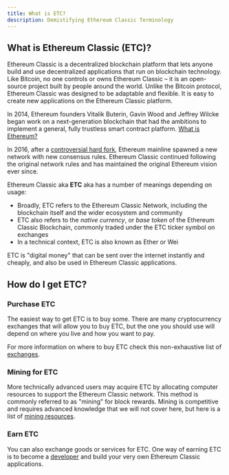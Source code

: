 ```yaml
---
title: What is ETC?
description: Demistifying Ethereum Classic Terminology
---
```


## What is Ethereum Classic (ETC)?

Ethereum Classic is a decentralized blockchain platform that lets anyone build and use decentralized applications that run on blockchain technology. Like Bitcoin, no one controls or owns Ethereum Classic – it is an open-source project built by people around the world. Unlike the Bitcoin protocol, Ethereum Classic was designed to be adaptable and flexible. It is easy to create new applications on the Ethereum Classic platform.

In 2014, Ethereum founders Vitalik Buterin, Gavin Wood and Jeffrey Wilcke began work on a next-generation blockchain that had the ambitions to implement a general, fully trustless smart contract platform. [What is Ethereum?](https://ethereum.org/what-is-ethereum/)

In 2016, after a [controversial hard fork](/knowledge/roadmap), Ethereum mainline spawned a new network with new consensus rules. Ethereum Classic continued following the original network rules and has maintained the original Ethereum vision ever since.

Ethereum Classic aka **ETC** aka has a number of meanings depending on usage:

- Broadly, ETC refers to the Ethereum Classic Network, including the blockchain itself and the wider ecosystem and community
- ETC also refers to the *native currency*, or *base token* of the Ethereum Classic Blockchain, commonly traded under the ETC ticker symbol on exchanges
- In a technical context, ETC is also known as Ether or Wei

ETC is "digital money" that can be sent over the internet instantly and cheaply, and also be used in Ethereum Classic applications.

## How do I get ETC?

### Purchase ETC

The easiest way to get ETC is to buy some. There are many cryptocurrency exchanges that will allow you to buy ETC, but the one you should use will depend on where you live and how you want to pay.

For more information on where to buy ETC check this non-exhaustive list of [exchanges](/ecosystem/exchanges).

### Mining for ETC

More technically advanced users may acquire ETC by allocating computer resources to support the Ethereum Classic network. This method is commonly referred to as "mining" for block rewards. Mining is competitive and requires advanced knowledge that we will not cover here, but here is a list of [mining resources](/development/mining-resources).

### Earn ETC

You can also exchange goods or services for ETC. One way of earning ETC is to become a [developer](/development) and build your very own Ethereum Classic applications.